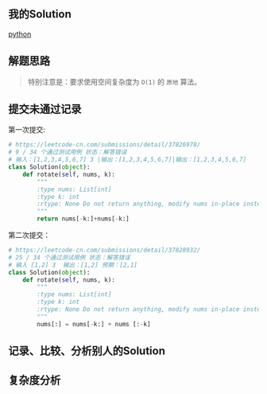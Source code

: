 ## 我的Solution

[python](../189/189_rotate_array.py)

## 解题思路

> 特别注意是：要求使用空间复杂度为 `O(1)` 的 `原地` 算法。

## 提交未通过记录

第一次提交:
```python
# https://leetcode-cn.com/submissions/detail/37826978/
# 9 / 34 个通过测试用例 状态：解答错误
# 输入：[1,2,3,4,5,6,7] 3 |输出：[1,2,3,4,5,6,7]|输出：[1,2,3,4,5,6,7]
class Solution(object):
    def rotate(self, nums, k):
        """
        :type nums: List[int]
        :type k: int
        :rtype: None Do not return anything, modify nums in-place instead.
        """       
        return nums[-k:]+nums[-k:]

```

第二次提交：

```python
# https://leetcode-cn.com/submissions/detail/37828932/
# 25 / 34 个通过测试用例 状态：解答错误
# 输入 [1,2] 3  输出：[1,2] 预期：[2,1]
class Solution(object):
    def rotate(self, nums, k):
        """
        :type nums: List[int]
        :type k: int
        :rtype: None Do not return anything, modify nums in-place instead.
        """
        nums[:] = nums[-k:] + nums [:-k]
```


## 记录、比较、分析别人的Solution

## 复杂度分析